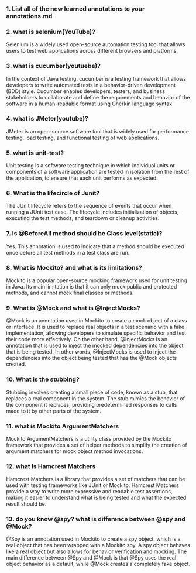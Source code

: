 ﻿### 1.  List all of the new learned annotations to your annotations.md
### 2. what is selenium(YouTube)?

Selenium is a widely used open-source automation testing tool that allows users to test web applications across different browsers and platforms.


### 3. what is cucumber(youtuebe)?

In the context of Java testing, cucumber is a testing framework that allows developers to write automated tests in a behavior-driven development (BDD) style. Cucumber enables developers, testers, and business stakeholders to collaborate and define the requirements and behavior of the software in a human-readable format using Gherkin language syntax.

### 4. what is JMeter(youtube)?

JMeter is an open-source software tool that is widely used for performance testing, load testing, and functional testing of web applications.

### 5. what is unit-test?


Unit testing is a software testing technique in which individual units or components of a software application are tested in isolation from the rest of the application, to ensure that each unit performs as expected.


### 6. What is the lifecircle of Junit?


The JUnit lifecycle refers to the sequence of events that occur when running a JUnit test case. The lifecycle includes initialization of objects, executing the test methods, and teardown or cleanup activities.


### 7. Is @BeforeAll method should be Class level(static)?


Yes. This annotation is used to indicate that a method should be executed once before all test methods in a test class are run.

### 8. What is Mockito? and what is its limitations?

Mockito is a popular open-source mocking framework used for unit testing in Java. Its main limitation is that it can only mock public and protected methods, and cannot mock final classes or methods.

### 9. What is @Mock and what is @InjectMocks?

@Mock is an annotation used in Mockito to create a mock object of a class or interface. It is used to replace real objects in a test scenario with a fake implementation, allowing developers to simulate specific behavior and test their code more effectively.
On the other hand, @InjectMocks is an annotation that is used to inject the mocked dependencies into the object that is being tested. In other words, @InjectMocks is used to inject the dependencies into the object being tested that has the @Mock objects created.

### 10. What is the stubbing?

Stubbing involves creating a small piece of code, known as a stub, that replaces a real component in the system. The stub mimics the behavior of the component it replaces, providing predetermined responses to calls made to it by other parts of the system.

### 11. what is Mockito ArgumentMatchers

Mockito ArgumentMatchers is a utility class provided by the Mockito framework that provides a set of helper methods to simplify the creation of argument matchers for mock object method invocations.

### 12. what is Hamcrest Matchers

Hamcrest Matchers is a library that provides a set of matchers that can be used with testing frameworks like JUnit or Mockito. Hamcrest Matchers provide a way to write more expressive and readable test assertions, making it easier to understand what is being tested and what the expected result should be.

### 13. do you know @spy? what is difference between @spy and @Mock?

@Spy is an annotation used in Mockito to create a spy object, which is a real object that has been wrapped with a Mockito spy. A spy object behaves like a real object but also allows for behavior verification and mocking. The main difference between @Spy and @Mock is that @Spy uses the real object behavior as a default, while @Mock creates a completely fake object.


